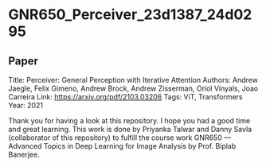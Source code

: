 # GNR650_Perceiver_23d1387_24d0295
## Paper

Title: Perceiver: General Perception with Iterative Attention
Authors: Andrew Jaegle, Felix Gimeno, Andrew Brock, Andrew Zisserman, Oriol Vinyals, Joao Carreira
Link: https://arxiv.org/pdf/2103.03206
Tags: ViT, Transformers
Year: 2021








Thank you for having a look at this repository. I hope you had a good time and great learning. This work is done by Priyanka Talwar and Danny Savla (collaborator of this repository) to fulfill the course work GNR650 — Advanced Topics in Deep Learning for Image Analysis by Prof. Biplab Banerjee.
